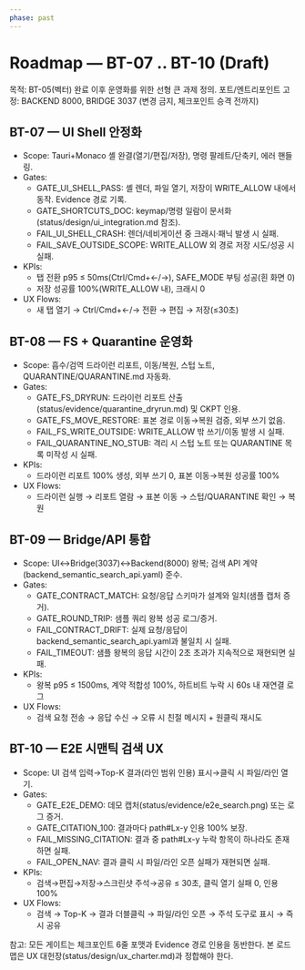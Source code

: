 ```yaml
---
phase: past
---
```


# Roadmap — BT-07 .. BT-10 (Draft)

목적: BT-05(벡터) 완료 이후 운영화를 위한 선형 큰 과제 정의.
포트/엔트리포인트 고정: BACKEND 8000, BRIDGE 3037 (변경 금지, 체크포인트 승격 전까지)

## BT-07 — UI Shell 안정화
- Scope: Tauri+Monaco 셸 완결(열기/편집/저장), 명령 팔레트/단축키, 에러 핸들링.
- Gates:
  - GATE_UI_SHELL_PASS: 셸 렌더, 파일 열기, 저장이 WRITE_ALLOW 내에서 동작. Evidence 경로 기록.
  - GATE_SHORTCUTS_DOC: keymap/명령 일람이 문서화(status/design/ui_integration.md 참조).
  - FAIL_UI_SHELL_CRASH: 렌더/네비게이션 중 크래시·패닉 발생 시 실패.
  - FAIL_SAVE_OUTSIDE_SCOPE: WRITE_ALLOW 외 경로 저장 시도/성공 시 실패.
- KPIs:
  - 탭 전환 p95 ≤ 50ms(Ctrl/Cmd+←/→), SAFE_MODE 부팅 성공(흰 화면 0)
  - 저장 성공률 100%(WRITE_ALLOW 내), 크래시 0
- UX Flows:
  - 새 탭 열기 → Ctrl/Cmd+←/→ 전환 → 편집 → 저장(≤30초)

## BT-08 — FS + Quarantine 운영화
- Scope: 흡수/검역 드라이런 리포트, 이동/복원, 스텁 노트, QUARANTINE/QUARANTINE.md 자동화.
- Gates:
  - GATE_FS_DRYRUN: 드라이런 리포트 산출(status/evidence/quarantine_dryrun.md) 및 CKPT 인용.
  - GATE_FS_MOVE_RESTORE: 표본 경로 이동→복원 검증, 외부 쓰기 없음.
  - FAIL_FS_WRITE_OUTSIDE: WRITE_ALLOW 밖 쓰기/이동 발생 시 실패.
  - FAIL_QUARANTINE_NO_STUB: 격리 시 스텁 노트 또는 QUARANTINE 목록 미작성 시 실패.
- KPIs:
  - 드라이런 리포트 100% 생성, 외부 쓰기 0, 표본 이동→복원 성공률 100%
- UX Flows:
  - 드라이런 실행 → 리포트 열람 → 표본 이동 → 스텁/QUARANTINE 확인 → 복원

## BT-09 — Bridge/API 통합
- Scope: UI↔Bridge(3037)↔Backend(8000) 왕복; 검색 API 계약(backend_semantic_search_api.yaml) 준수.
- Gates:
  - GATE_CONTRACT_MATCH: 요청/응답 스키마가 설계와 일치(샘플 캡처 증거).
  - GATE_ROUND_TRIP: 샘플 쿼리 왕복 성공 로그/증거.
  - FAIL_CONTRACT_DRIFT: 실제 요청/응답이 backend_semantic_search_api.yaml과 불일치 시 실패.
  - FAIL_TIMEOUT: 샘플 왕복의 응답 시간이 2초 초과가 지속적으로 재현되면 실패.
- KPIs:
  - 왕복 p95 ≤ 1500ms, 계약 적합성 100%, 하트비트 누락 시 60s 내 재연결 로그
- UX Flows:
  - 검색 요청 전송 → 응답 수신 → 오류 시 친절 메시지 + 원클릭 재시도

## BT-10 — E2E 시맨틱 검색 UX
- Scope: UI 검색 입력→Top-K 결과(라인 범위 인용) 표시→클릭 시 파일/라인 열기.
- Gates:
  - GATE_E2E_DEMO: 데모 캡처(status/evidence/e2e_search.png) 또는 로그 증거.
  - GATE_CITATION_100: 결과마다 path#Lx-y 인용 100% 보장.
  - FAIL_MISSING_CITATION: 결과 중 path#Lx-y 누락 항목이 하나라도 존재하면 실패.
  - FAIL_OPEN_NAV: 결과 클릭 시 파일/라인 오픈 실패가 재현되면 실패.
- KPIs:
  - 검색→편집→저장→스크린샷 주석→공유 ≤ 30초, 클릭 열기 실패 0, 인용 100%
- UX Flows:
  - 검색 → Top-K → 결과 더블클릭 → 파일/라인 오픈 → 주석 도구로 표시 → 즉시 공유

참고: 모든 게이트는 체크포인트 6줄 포맷과 Evidence 경로 인용을 동반한다. 본 로드맵은 UX 대헌장(status/design/ux_charter.md)과 정합해야 한다.
